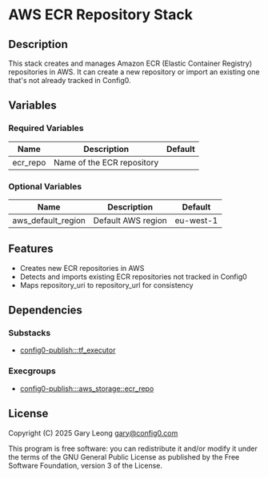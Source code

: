 # AWS ECR Repository Stack

## Description
This stack creates and manages Amazon ECR (Elastic Container Registry) repositories in AWS. It can create a new repository or import an existing one that's not already tracked in Config0.

## Variables

### Required Variables
| Name | Description | Default |
|------|-------------|---------|
| ecr_repo | Name of the ECR repository | |

### Optional Variables
| Name | Description | Default |
|------|-------------|---------|
| aws_default_region | Default AWS region | eu-west-1 |

## Features
- Creates new ECR repositories in AWS
- Detects and imports existing ECR repositories not tracked in Config0
- Maps repository_uri to repository_url for consistency

## Dependencies

### Substacks
- [config0-publish:::tf_executor](https://api-app.config0.com/web_api/v1.0/stacks/config0-publish/tf_executor)

### Execgroups
- [config0-publish:::aws_storage::ecr_repo](https://api-app.config0.com/web_api/v1.0/exec/groups/config0-publish/aws_storage/ecr_repo)

## License
Copyright (C) 2025 Gary Leong <gary@config0.com>

This program is free software: you can redistribute it and/or modify
it under the terms of the GNU General Public License as published by
the Free Software Foundation, version 3 of the License.